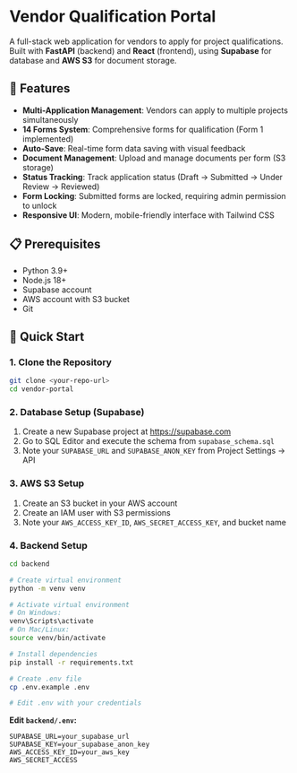 # Vendor Qualification Portal

A full-stack web application for vendors to apply for project qualifications. Built with **FastAPI** (backend) and **React** (frontend), using **Supabase** for database and **AWS S3** for document storage.

## 🎯 Features

- **Multi-Application Management**: Vendors can apply to multiple projects simultaneously
- **14 Forms System**: Comprehensive forms for qualification (Form 1 implemented)
- **Auto-Save**: Real-time form data saving with visual feedback
- **Document Management**: Upload and manage documents per form (S3 storage)
- **Status Tracking**: Track application status (Draft → Submitted → Under Review → Reviewed)
- **Form Locking**: Submitted forms are locked, requiring admin permission to unlock
- **Responsive UI**: Modern, mobile-friendly interface with Tailwind CSS

## 📋 Prerequisites

- Python 3.9+
- Node.js 18+
- Supabase account
- AWS account with S3 bucket
- Git

## 🚀 Quick Start

### 1. Clone the Repository

```bash
git clone <your-repo-url>
cd vendor-portal
```

### 2. Database Setup (Supabase)

1. Create a new Supabase project at https://supabase.com
2. Go to SQL Editor and execute the schema from `supabase_schema.sql`
3. Note your `SUPABASE_URL` and `SUPABASE_ANON_KEY` from Project Settings → API

### 3. AWS S3 Setup

1. Create an S3 bucket in your AWS account
2. Create an IAM user with S3 permissions
3. Note your `AWS_ACCESS_KEY_ID`, `AWS_SECRET_ACCESS_KEY`, and bucket name

### 4. Backend Setup

```bash
cd backend

# Create virtual environment
python -m venv venv

# Activate virtual environment
# On Windows:
venv\Scripts\activate
# On Mac/Linux:
source venv/bin/activate

# Install dependencies
pip install -r requirements.txt

# Create .env file
cp .env.example .env

# Edit .env with your credentials
```

**Edit `backend/.env`:**
```env
SUPABASE_URL=your_supabase_url
SUPABASE_KEY=your_supabase_anon_key
AWS_ACCESS_KEY_ID=your_aws_key
AWS_SECRET_ACCESS